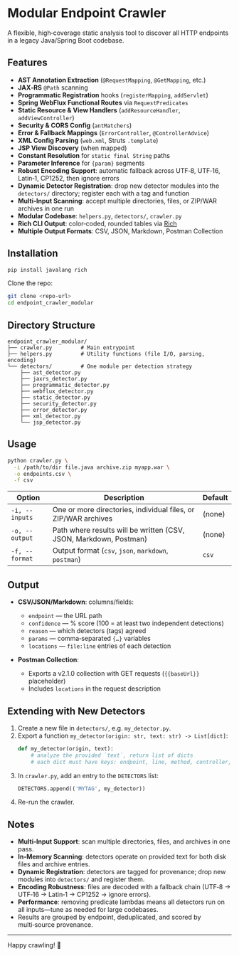 # Modular Endpoint Crawler

A flexible, high‑coverage static analysis tool to discover all HTTP endpoints in a legacy Java/Spring Boot codebase.

## Features

- **AST Annotation Extraction** (`@RequestMapping`, `@GetMapping`, etc.)
- **JAX‑RS** `@Path` scanning
- **Programmatic Registration** hooks (`registerMapping`, `addServlet`)
- **Spring WebFlux Functional Routes** via `RequestPredicates`
- **Static Resource & View Handlers** (`addResourceHandler`, `addViewController`)
- **Security & CORS Config** (`antMatchers`)
- **Error & Fallback Mappings** (`ErrorController`, `@ControllerAdvice`)
- **XML Config Parsing** (`web.xml`, Struts `.template`)
- **JSP View Discovery** (when mapped)
- **Constant Resolution** for `static final String` paths
- **Parameter Inference** for `{param}` segments
- **Robust Encoding Support**: automatic fallback across UTF‑8, UTF‑16, Latin‑1, CP1252, then ignore errors
- **Dynamic Detector Registration**: drop new detector modules into the `detectors/` directory; register each with a tag and function
- **Multi‑Input Scanning**: accept multiple directories, files, or ZIP/WAR archives in one run
- **Modular Codebase**: `helpers.py`, `detectors/`, `crawler.py`
- **Rich CLI Output**: color‑coded, rounded tables via [Rich](https://github.com/Textualize/rich)
- **Multiple Output Formats**: CSV, JSON, Markdown, Postman Collection

## Installation

```bash
pip install javalang rich
```

Clone the repo:

```bash
git clone <repo-url>
cd endpoint_crawler_modular
```

## Directory Structure

```
endpoint_crawler_modular/
├── crawler.py         # Main entrypoint
├── helpers.py         # Utility functions (file I/O, parsing, encoding)
└── detectors/         # One module per detection strategy
    ├── ast_detector.py
    ├── jaxrs_detector.py
    ├── programmatic_detector.py
    ├── webflux_detector.py
    ├── static_detector.py
    ├── security_detector.py
    ├── error_detector.py
    ├── xml_detector.py
    └── jsp_detector.py
```

## Usage

```bash
python crawler.py \
  -i /path/to/dir file.java archive.zip myapp.war \
  -o endpoints.csv \
  -f csv
```

| Option        | Description                                                     | Default |
|---------------|-----------------------------------------------------------------|---------|
| `-i, --inputs`| One or more directories, individual files, or ZIP/WAR archives   | (none)  |
| `-o, --output`| Path where results will be written (CSV, JSON, Markdown, Postman)| (none)  |
| `-f, --format`| Output format (`csv`, `json`, `markdown`, `postman`)            | `csv`   |

## Output

- **CSV/JSON/Markdown**: columns/fields:
  - `endpoint` — the URL path
  - `confidence` — % score (100 = at least two independent detections)
  - `reason` — which detectors (tags) agreed
  - `params` — comma‑separated `{…}` variables
  - `locations` — `file:line` entries of each detection

- **Postman Collection**:
  - Exports a v2.1.0 collection with GET requests (`{{baseUrl}}` placeholder)
  - Includes `locations` in the request description

## Extending with New Detectors

1. Create a new file in `detectors/`, e.g. `my_detector.py`.
2. Export a function `my_detector(origin: str, text: str) -> List[dict]`:
   ```python
   def my_detector(origin, text):
       # analyze the provided `text`, return list of dicts
       # each dict must have keys: endpoint, line, method, controller, source, file
   ```
3. In `crawler.py`, add an entry to the `DETECTORS` list:
   ```python
   DETECTORS.append(('MYTAG', my_detector))
   ```
4. Re-run the crawler.

## Notes

- **Multi‑Input Support**: scan multiple directories, files, and archives in one pass.
- **In‑Memory Scanning**: detectors operate on provided text for both disk files and archive entries.
- **Dynamic Registration**: detectors are tagged for provenance; drop new modules into `detectors/` and register them.
- **Encoding Robustness**: files are decoded with a fallback chain (UTF‑8 → UTF‑16 → Latin‑1 → CP1252 → ignore errors).
- **Performance**: removing predicate lambdas means all detectors run on all inputs—tune as needed for large codebases.
- Results are grouped by endpoint, deduplicated, and scored by multi‑source provenance.

---

Happy crawling! 🚀
